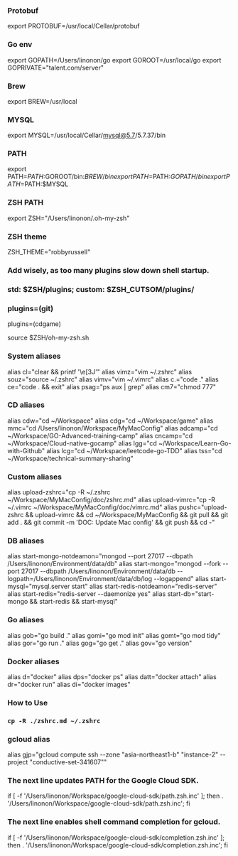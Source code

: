 ### Protobuf
export PROTOBUF=/usr/local/Cellar/protobuf

### Go env
export GOPATH=/Users/linonon/go 
export GOROOT=/usr/local/go
export GOPRIVATE="talent.com/server"

### Brew
export BREW=/usr/local

### MYSQL
export MYSQL=/usr/local/Cellar/mysql@5.7/5.7.37/bin

### PATH
export PATH=$PATH:$GOROOT/bin:$BREW/bin
export PATH=$PATH:$GOPATH/bin
export PATH=$PATH:$MYSQL

### ZSH PATH
export ZSH="/Users/linonon/.oh-my-zsh"

### ZSH theme
ZSH_THEME="robbyrussell"

### Add wisely, as too many plugins slow down shell startup.
### std: $ZSH/plugins; custom: $ZSH_CUTSOM/plugins/
### plugins=(git)
plugins=(cdgame)

source $ZSH/oh-my-zsh.sh

### System aliases
alias cl="clear && printf '\e[3J'"
alias vimz="vim ~/.zshrc"
alias souz="source ~/.zshrc"
alias vimv="vim ~/.vimrc"
alias c.="code ."
alias ce="code . && exit"
alias psag="ps aux | grep"
alias cm7="chmod 777"

### CD aliases
alias cdw="cd ~/Workspace"
alias cdg="cd ~/Workspace/game"
alias mmc="cd /Users/linonon/Workspace/MyMacConfig"
alias adcamp="cd ~/Workspace/GO-Advanced-training-camp"
alias cncamp="cd ~/Workspace/Cloud-native-gocamp"
alias lgg="cd ~/Workspace/Learn-Go-with-Github"
alias lcg="cd ~/Workspace/leetcode-go-TDD"
alias tss="cd ~/Workspace/technical-summary-sharing"

### Custom aliases
alias upload-zshrc="cp -R ~/.zshrc ~/Workspace/MyMacConfig/doc/zshrc.md"
alias upload-vimrc="cp -R ~/.vimrc ~/Workspace/MyMacConfig/doc/vimrc.md"
alias pushc="upload-zshrc && upload-vimrc && cd ~/Workspace/MyMacConfig && git pull && git add . && git commit -m 'DOC: Update Mac config' && git push && cd -"


### DB aliases
alias start-mongo-notdeamon="mongod --port 27017 --dbpath /Users/linonon/Environment/data/db"
alias start-mongo="mongod --fork --port 27017 --dbpath /Users/linonon/Environment/data/db --logpath=/Users/linonon/Environment/data/db/log --logappend"
alias start-mysql="mysql.server start"
alias start-redis-notdeamon="redis-server"
alias start-redis="redis-server --daemonize yes"
alias start-db="start-mongo && start-redis && start-mysql"

### Go aliases
alias gob="go build ."
alias gomi="go mod init"
alias gomt="go mod tidy"
alias gor="go run ."
alias gog="go get ."
alias gov="go version"

### Docker aliases
alias d="docker"
alias dps="docker ps"
alias datt="docker attach"
alias dr="docker run"
alias di="docker images"

### How to Use
### `cp -R ./zshrc.md ~/.zshrc`

### gcloud alias
alias gjp="gcloud compute ssh --zone "asia-northeast1-b" "instance-2"  --project "conductive-set-341607""

### The next line updates PATH for the Google Cloud SDK.
if [ -f '/Users/linonon/Workspace/google-cloud-sdk/path.zsh.inc' ]; then . '/Users/linonon/Workspace/google-cloud-sdk/path.zsh.inc'; fi

### The next line enables shell command completion for gcloud.
if [ -f '/Users/linonon/Workspace/google-cloud-sdk/completion.zsh.inc' ]; then . '/Users/linonon/Workspace/google-cloud-sdk/completion.zsh.inc'; fi
